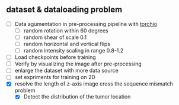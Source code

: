 
## dataset & dataloading problem
- [ ] Data agumentation in pre-processing pipeline with [torchio](https://github.com/TorchIO-project/torchio)
    - [ ] random rotation within 60 degrees
    - [ ] random shear of scale 0.1
    - [ ] random horizontal and vertical flips
    - [ ] random intensity scaling in range 0.8-1.2
- [ ] Load checkpoints before training
- [ ] Verify by visualizing the image after pre-processing
- [ ] enlarge the dataset with more data source
- [ ] set expriments for training on 2D
- [x] resolve the length of z-axis image cross the sequence mismatch problem
    - [x] Detect the distribution of the tumor location
